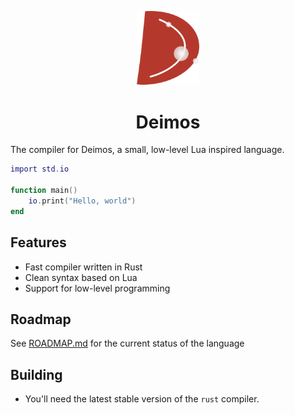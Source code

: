 <p align="center">
    <img src="art/logo.png" width="100"/>
    <h1 align="center"><b>Deimos</b></h1>
</p>

The compiler for Deimos, a small, low-level Lua inspired language.

```lua
import std.io

function main()
    io.print("Hello, world")
end
```

## Features
- Fast compiler written in Rust
- Clean syntax based on Lua
- Support for low-level programming

## Roadmap
See [ROADMAP.md](ROADMAP.md) for the current status of the language

## Building
- You'll need the latest stable version of the `rust` compiler.
